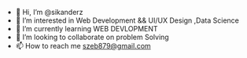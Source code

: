 - 👋 Hi, I’m @sikanderz
- 👀 I’m interested in Web Development && UI/UX Design ,Data Science
- 🌱 I’m currently learning WEB DEVLOPMENT
- 💞️ I’m looking to collaborate on problem Solving 
- 📫 How to reach me szeb879@gmail.com

<!---
sikanderz/sikanderz is a ✨ special ✨ repository because its `README.md` (this file) appears on your GitHub profile.
You can click the Preview link to take a look at your changes.
--->
